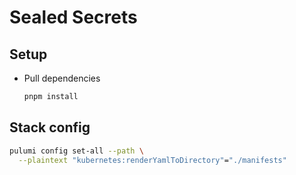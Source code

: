 # Sealed Secrets


## Setup

- Pull dependencies

  ```bash
  pnpm install
  ```


## Stack config

```bash
pulumi config set-all --path \
  --plaintext "kubernetes:renderYamlToDirectory"="./manifests"
```